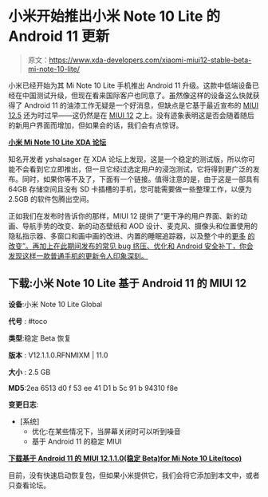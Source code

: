 # 小米开始推出小米 Note 10 Lite 的 Android 11 更新

> 原文：<https://www.xda-developers.com/xiaomi-miui12-stable-beta-mi-note-10-lite/>

小米已经开始为其 Mi Note 10 Lite 手机推出 Android 11 升级。这款中低端设备已经在中国测试升级，但现在看来国际客户也同意了。虽然像这样的设备这么快就获得了 Android 11 的油漆工作无疑是一个好消息，但缺点是它基于最近宣布的 [MIUI 12.5](https://www.xda-developers.com/xiaomi-announces-miui-12-5-mi-redmi-smartphones/) 还为时过早——这仍然是在 [MIUI 12](https://www.xda-developers.com/download-miui-12-stable-update-rolling-out-several-xiaomi-redmi-mi-poco-devices/) 之上。没有迹象表明这是否会随着随后的新用户界面而增加，但如果会的话，我们会有点惊讶。

**[小米 Mi Note 10 Lite XDA 论坛](https://forum.xda-developers.com/c/xiaomi-mi-10-lite.10307/)**

知名开发者 yshalsager 在 XDA 论坛上发现，这是一个稳定的测试版，所以你可能不会看到它立即推出，但一旦它经过选定用户的浸泡测试，它将得到更广泛的发布。同时，如果你等不及了，下面有一个链接。值得注意的是，由于这是一部具有 64GB 存储空间且没有 SD 卡插槽的手机，您可能需要做一些整理工作，以便为 2.5GB 的软件包腾出空间。

正如我们在发布时告诉你的那样，MIUI 12 提供了“更干净的用户界面、新的动画、导航手势的改变、新的动态壁纸和 AOD 设计、麦克风、摄像头和位置使用的隐私指示器、多窗口和画中画的改进、内置的睡眠追踪器，以及整个中的[更多](https://www.xda-developers.com/xiaomi-miui-camera-app-full-screen-gesture-support-miui-12-beta-builds/) [的改变”。再加上在此期间发布的常见 bug 挤压、优化和 Android 安全补丁，你会发现这样一款普通手机的更新令人印象深刻。](https://www.xda-developers.com/xiaomi-adds-partial-screenshot-editor-miui-12/)

## 下载:小米 Note 10 Lite 基于 Android 11 的 MIUI 12

**设备**:小米 Note 10 Lite Global

**代号** : #toco

**类型**:稳定 Beta 恢复

**版本** : V12.1.1.0.RFNMIXM | 11.0

**大小** : 2.5 GB

**MD5**:2ea 6513 d0 f 53 ee 41 D1 b 5c 91 b 94310 f8e

**变更日志**:

*   [系统]
    *   优化:在某些情况下，当屏幕关闭时可以听到噪音
    *   基于 Android 11 的稳定 MIUI

**[下载基于 Android 11 的 MIUI 12.1.1.0(稳定 Beta)for Mi Note 10 Lite(toco)](https://bigota.d.miui.com/V12.1.1.0.RFNMIXM/miui_TOCOGlobal_V12.1.1.0.RFNMIXM_2ea6513d0f_11.0.zip)**

目前，没有快速启动恢复包，但如果小米提供它，我们会将它添加到本文中，或者只查看论坛。